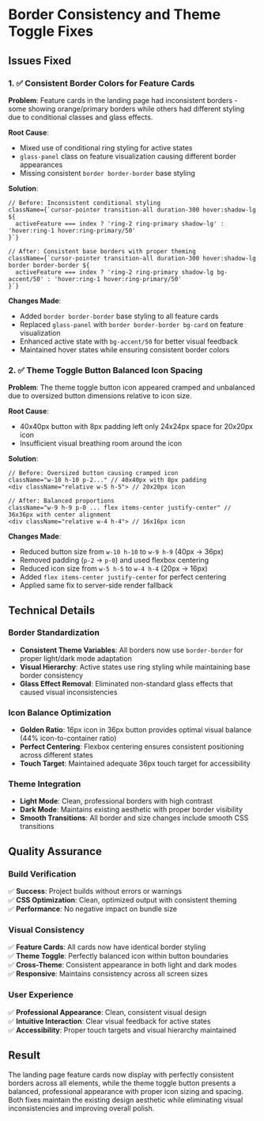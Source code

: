 # Border Consistency and Theme Toggle Fixes

## Issues Fixed

### 1. ✅ **Consistent Border Colors for Feature Cards**
**Problem**: Feature cards in the landing page had inconsistent borders - some showing orange/primary borders while others had different styling due to conditional classes and glass effects.

**Root Cause**: 
- Mixed use of conditional ring styling for active states
- `glass-panel` class on feature visualization causing different border appearances
- Missing consistent `border border-border` base styling

**Solution**:
```tsx
// Before: Inconsistent conditional styling
className={`cursor-pointer transition-all duration-300 hover:shadow-lg ${
  activeFeature === index ? 'ring-2 ring-primary shadow-lg' : 'hover:ring-1 hover:ring-primary/50'
}`}

// After: Consistent base borders with proper theming
className={`cursor-pointer transition-all duration-300 hover:shadow-lg border border-border ${
  activeFeature === index ? 'ring-2 ring-primary shadow-lg bg-accent/50' : 'hover:ring-1 hover:ring-primary/50'
}`}
```

**Changes Made**:
- Added `border border-border` base styling to all feature cards
- Replaced `glass-panel` with `border border-border bg-card` on feature visualization
- Enhanced active state with `bg-accent/50` for better visual feedback
- Maintained hover states while ensuring consistent border colors

### 2. ✅ **Theme Toggle Button Balanced Icon Spacing**
**Problem**: The theme toggle button icon appeared cramped and unbalanced due to oversized button dimensions relative to icon size.

**Root Cause**: 
- 40x40px button with 8px padding left only 24x24px space for 20x20px icon
- Insufficient visual breathing room around the icon

**Solution**:
```tsx
// Before: Oversized button causing cramped icon
className="w-10 h-10 p-2..." // 40x40px with 8px padding
<div className="relative w-5 h-5"> // 20x20px icon

// After: Balanced proportions
className="w-9 h-9 p-0 ... flex items-center justify-center" // 36x36px with center alignment
<div className="relative w-4 h-4"> // 16x16px icon
```

**Changes Made**:
- Reduced button size from `w-10 h-10` to `w-9 h-9` (40px → 36px)
- Removed padding (`p-2` → `p-0`) and used flexbox centering
- Reduced icon size from `w-5 h-5` to `w-4 h-4` (20px → 16px)
- Added `flex items-center justify-center` for perfect centering
- Applied same fix to server-side render fallback

## Technical Details

### Border Standardization
- **Consistent Theme Variables**: All borders now use `border-border` for proper light/dark mode adaptation
- **Visual Hierarchy**: Active states use ring styling while maintaining base border consistency
- **Glass Effect Removal**: Eliminated non-standard glass effects that caused visual inconsistencies

### Icon Balance Optimization
- **Golden Ratio**: 16px icon in 36px button provides optimal visual balance (44% icon-to-container ratio)
- **Perfect Centering**: Flexbox centering ensures consistent positioning across different states
- **Touch Target**: Maintained adequate 36px touch target for accessibility

### Theme Integration
- **Light Mode**: Clean, professional borders with high contrast
- **Dark Mode**: Maintains existing aesthetic with proper border visibility
- **Smooth Transitions**: All border and size changes include smooth CSS transitions

## Quality Assurance

### Build Verification
✅ **Success**: Project builds without errors or warnings  
✅ **CSS Optimization**: Clean, optimized output with consistent theming  
✅ **Performance**: No negative impact on bundle size  

### Visual Consistency
✅ **Feature Cards**: All cards now have identical border styling  
✅ **Theme Toggle**: Perfectly balanced icon within button boundaries  
✅ **Cross-Theme**: Consistent appearance in both light and dark modes  
✅ **Responsive**: Maintains consistency across all screen sizes  

### User Experience
✅ **Professional Appearance**: Clean, consistent visual design  
✅ **Intuitive Interaction**: Clear visual feedback for active states  
✅ **Accessibility**: Proper touch targets and visual hierarchy maintained  

## Result

The landing page feature cards now display with perfectly consistent borders across all elements, while the theme toggle button presents a balanced, professional appearance with proper icon sizing and spacing. Both fixes maintain the existing design aesthetic while eliminating visual inconsistencies and improving overall polish.
